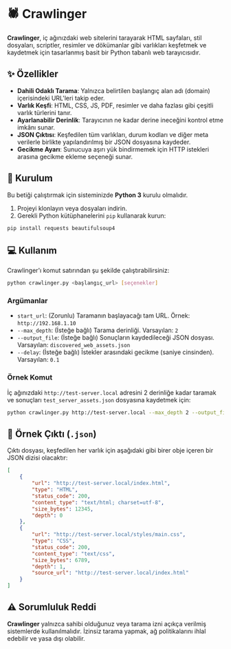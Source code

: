 # 🕷️ Crawlinger

**Crawlinger**, iç ağınızdaki web sitelerini tarayarak HTML sayfaları, stil dosyaları, scriptler, resimler ve dökümanlar gibi varlıkları keşfetmek ve kaydetmek için tasarlanmış basit bir Python tabanlı web tarayıcısıdır.

## ✨ Özellikler

- **Dahili Odaklı Tarama**: Yalnızca belirtilen başlangıç alan adı (domain) içerisindeki URL'leri takip eder.  
- **Varlık Keşfi**: HTML, CSS, JS, PDF, resimler ve daha fazlası gibi çeşitli varlık türlerini tanır.  
- **Ayarlanabilir Derinlik**: Tarayıcının ne kadar derine ineceğini kontrol etme imkânı sunar.  
- **JSON Çıktısı**: Keşfedilen tüm varlıkları, durum kodları ve diğer meta verilerle birlikte yapılandırılmış bir JSON dosyasına kaydeder.  
- **Gecikme Ayarı**: Sunucuya aşırı yük bindirmemek için HTTP istekleri arasına gecikme ekleme seçeneği sunar.

## 🚀 Kurulum

Bu betiği çalıştırmak için sisteminizde **Python 3** kurulu olmalıdır.

1. Projeyi klonlayın veya dosyaları indirin.
2. Gerekli Python kütüphanelerini `pip` kullanarak kurun:

```bash
pip install requests beautifulsoup4
```

## 💻 Kullanım

Crawlinger'ı komut satırından şu şekilde çalıştırabilirsiniz:

```bash
python crawlinger.py <başlangıç_url> [seçenekler]
```

### Argümanlar

- `start_url`: (Zorunlu) Taramanın başlayacağı tam URL. Örnek: `http://192.168.1.10`
- `--max_depth`: (İsteğe bağlı) Tarama derinliği. Varsayılan: `2`
- `--output_file`: (İsteğe bağlı) Sonuçların kaydedileceği JSON dosyası. Varsayılan: `discovered_web_assets.json`
- `--delay`: (İsteğe bağlı) İstekler arasındaki gecikme (saniye cinsinden). Varsayılan: `0.1`

### Örnek Komut

İç ağınızdaki `http://test-server.local` adresini 2 derinliğe kadar taramak ve sonuçları `test_server_assets.json` dosyasına kaydetmek için:

```bash
python crawlinger.py http://test-server.local --max_depth 2 --output_file test_server_assets.json
```

## 📄 Örnek Çıktı (`.json`)

Çıktı dosyası, keşfedilen her varlık için aşağıdaki gibi birer obje içeren bir JSON dizisi olacaktır:

```json
[
    {
        "url": "http://test-server.local/index.html",
        "type": "HTML",
        "status_code": 200,
        "content_type": "text/html; charset=utf-8",
        "size_bytes": 12345,
        "depth": 0
    },
    {
        "url": "http://test-server.local/styles/main.css",
        "type": "CSS",
        "status_code": 200,
        "content_type": "text/css",
        "size_bytes": 6789,
        "depth": 1,
        "source_url": "http://test-server.local/index.html"
    }
]
```

## ⚠️ Sorumluluk Reddi

**Crawlinger** yalnızca sahibi olduğunuz veya tarama izni açıkça verilmiş sistemlerde kullanılmalıdır. İzinsiz tarama yapmak, ağ politikalarını ihlal edebilir ve yasa dışı olabilir.
